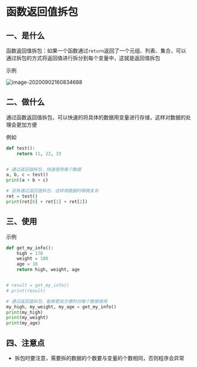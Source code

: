 # 函数返回值拆包


## 一、是什么

函数返回值拆包：如果一个函数通过`return`返回了一个元组、列表、集合，可以通过拆包的方式将返回值进行拆分到每个变量中，这就是返回值拆包

示例

![image-20200902160834688](https://cdn.itprojects.cn/04book/0002.book.img/2020-python38/blcqz.png)





## 二、做什么

通过函数返回值拆包，可以快速的将具体的数据用变量进行存储，这样对数据的处理会更加方便

例如

```python
def test():
    return 11, 22, 33


# 通过返回值拆包，快速使用每个数据
a, b, c = test()
print(a + b + c)

# 没有通过返回值拆包，这样用数据时稍微复杂
ret = test()
print(ret[0] + ret[1] + ret[2])

```



## 三、使用

示例

```python
def get_my_info():
    high = 178
    weight = 100
    age = 18
    return high, weight, age


# result = get_my_info()
# print(result)

# 通过返回值拆包，能够更加方便的对每个数据使用
my_high, my_weight, my_age = get_my_info()
print(my_high)
print(my_weight)
print(my_age)


```





## 四、注意点

* 拆包时要注意，需要拆的数据的个数要与变量的个数相同，否则程序会异常

